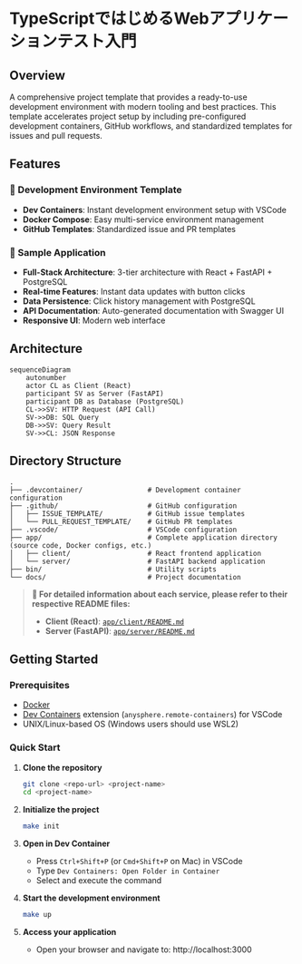 # TypeScriptではじめるWebアプリケーションテスト入門

## Overview

A comprehensive project template that provides a ready-to-use development environment with modern tooling and best practices. This template accelerates project setup by including pre-configured development containers, GitHub workflows, and standardized templates for issues and pull requests.

## Features

### 🚀 Development Environment Template
- **Dev Containers**: Instant development environment setup with VSCode
- **Docker Compose**: Easy multi-service environment management
- **GitHub Templates**: Standardized issue and PR templates

### 📱 Sample Application
- **Full-Stack Architecture**: 3-tier architecture with React + FastAPI + PostgreSQL
- **Real-time Features**: Instant data updates with button clicks
- **Data Persistence**: Click history management with PostgreSQL
- **API Documentation**: Auto-generated documentation with Swagger UI
- **Responsive UI**: Modern web interface

## Architecture

```mermaid
sequenceDiagram
    autonumber
    actor CL as Client (React)
    participant SV as Server (FastAPI)
    participant DB as Database (PostgreSQL)
    CL->>SV: HTTP Request (API Call)
    SV->>DB: SQL Query
    DB->>SV: Query Result
    SV->>CL: JSON Response
```

## Directory Structure

```
.
├── .devcontainer/                # Development container configuration
├── .github/                      # GitHub configuration
│   ├── ISSUE_TEMPLATE/           # GitHub issue templates
│   └── PULL_REQUEST_TEMPLATE/    # GitHub PR templates
├── .vscode/                      # VSCode configuration
├── app/                          # Complete application directory (source code, Docker configs, etc.)
│   ├── client/                   # React frontend application
│   └── server/                   # FastAPI backend application
├── bin/                          # Utility scripts
└── docs/                         # Project documentation
```

> **📖 For detailed information about each service, please refer to their respective README files:**
> - **Client (React)**: [`app/client/README.md`](app/client/README.md)
> - **Server (FastAPI)**: [`app/server/README.md`](app/server/README.md)

## Getting Started

### Prerequisites

- [Docker](https://www.docker.com/)
- [Dev Containers](https://containers.dev/) extension (`anysphere.remote-containers`) for VSCode
- UNIX/Linux-based OS (Windows users should use WSL2)

### Quick Start

1. **Clone the repository**
   ```bash
   git clone <repo-url> <project-name>
   cd <project-name>
   ```

2. **Initialize the project**
   ```bash
   make init
   ```

3. **Open in Dev Container**
   - Press `Ctrl+Shift+P` (or `Cmd+Shift+P` on Mac) in VSCode
   - Type `Dev Containers: Open Folder in Container`
   - Select and execute the command

4. **Start the development environment**
   ```bash
   make up
   ```

5. **Access your application**
   - Open your browser and navigate to: http://localhost:3000
